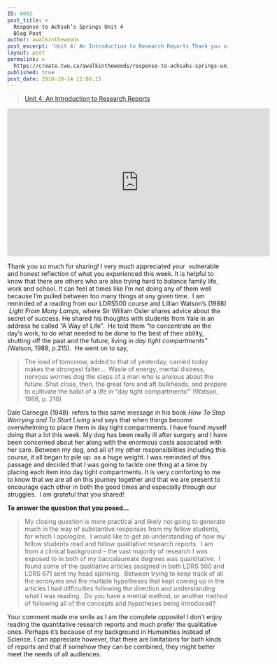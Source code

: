 ```yaml
---
ID: 6092
post_title: >
  Response to Achsah’s Springs Unit 4
  Blog Post
author: awalkinthewoods
post_excerpt: 'Unit 4: An Introduction to Research Reports Thank you so much for sharing! I very much appreciated your &nbsp;vulnerable and honest reflection of what you experienced this week. It is helpful to know that there are others who are also trying hard to balance family life, work and school. It can feel at times like [&hellip;]'
layout: post
permalink: >
  https://create.twu.ca/awalkinthewoods/response-to-achsahs-springs-unit-4-blog-post/
published: true
post_date: 2018-10-14 12:06:15
---
```

<blockquote class="wp-embedded-content" data-secret="nW6OYLZuVs"><p><a href="https://create.twu.ca/achsahs-springs/2018/10/13/unit-4-an-introduction-to-research-reports/">Unit 4:  An Introduction to Research Reports</a></p></blockquote>
<p><iframe class="wp-embedded-content" sandbox="allow-scripts" security="restricted" src="https://create.twu.ca/achsahs-springs/2018/10/13/unit-4-an-introduction-to-research-reports/embed/#?secret=nW6OYLZuVs" data-secret="nW6OYLZuVs" width="600" height="338" title="&#8220;Unit 4:  An Introduction to Research Reports&#8221; &#8212; Achsah&#039;s Springs" frameborder="0" marginwidth="0" marginheight="0" scrolling="no"></iframe></p>
<p>Thank you so much for sharing! I very much appreciated your  vulnerable and honest reflection of what you experienced this week. It is helpful to know that there are others who are also trying hard to balance family life, work and school. It can feel at times like I&#8217;m not doing any of them well because I&#8217;m pulled between too many things at any given time.  I am reminded of a reading from our LDRS500 course and Lillian Watson&#8217;s (1988)  <em>Light From Many Lamps,</em> where Sir William Osler shares advice about the secret of success. He shared his thoughts with students from Yale in an address he called &#8220;A Way of Life&#8221;.  He told them &#8220;to concentrate on the day&#8217;s work, to do what needed to be done to the best of their ability, shutting off the past and the future, living in <em>day tight compartments&#8221; (</em>Watson, 1988, p.215).  He went on to say,</p>
<blockquote><p>The load of tomorrow, added to that of yesterday, carried today makes the strongest falter&#8230;. Waste of energy, mental distress, nervous worries dog the steps of a man who is anxious about the future. Shut close, then, the great fore and aft bulkheads, and prepare to cultivate the habit of a life in &#8220;day tight compartments!&#8221; (Watson, 1988, p. 216)</p></blockquote>
<p>Dale Carnegie (1948)  refers to this same message in his book <em>How To Stop Worrying and To Start Living</em> and says that when things become overwhelming to place them in day tight compartments. I have found myself doing that a lot this week. My dog has been really ill after surgery and I have been concerned about her along with the enormous costs associated with her care. Between my dog, and all of my other responsibilities including this course, it all began to pile up  as a huge weight. I was reminded of this passage and decided that I was going to tackle one thing at a time by placing each item into day tight compartments. It is very comforting to me to know that we are all on this journey together and that we are present to encourage each other in both the good times and especially through our struggles.  I am grateful that you shared!</p>
<p><strong>To answer the question that you posed&#8230;</strong></p>
<blockquote><p>My closing question is more practical and likely not going to generate much in the way of substantive responses from my fellow students, for which I apologize.  I would like to get an understanding of how my fellow students read and follow qualitative research reports.  I am from a clinical background – the vast majority of research I was exposed to in both of my baccalaureate degrees was quantitative.  I found some of the qualitative articles assigned in both LDRS 500 and LDRS 671 sent my head spinning.  Between trying to keep track of all the acronyms and the multiple hypotheses that kept coming up in the articles I had difficulties following the direction and understanding what I was reading.  Do you have a mental method, or another method of following all of the concepts and hypotheses being introduced?</p></blockquote>
<p>Your comment made me smile as I am the complete opposite! I don&#8217;t enjoy reading the quantitative research reports and much prefer the qualitative ones. Perhaps it&#8217;s because of my background in Humanities instead of Science. I can appreciate however, that there are limitations for both kinds of reports and that if somehow they can be combined, they might better meet the needs of all audiences.</p>